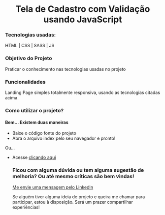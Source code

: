 <h1 align="center">Tela de Cadastro com Validação usando JavaScript</h1>

<h3>Tecnologias usadas:</h3>
<p>HTML | CSS | SASS | JS</p>

<h3>Objetivo do Projeto</h3>
<p>Praticar o conhecimento nas tecnologias usadas no projeto</p>

<h3>Funcionalidades</h3>
<p>Landing Page simples totalmente responsiva, usando as tecnologias citadas acima.</p>

<h3>Como utilizar o projeto?</h3>
<h4>Bem... Existem duas maneiras</h4>
<ul>
  <li>Baixe o código fonte do projeto</li>
  <li>Abra o arquivo index pelo seu navegador e pronto!</li>
</ul>
<p>Ou...</p>
<ul>
  <li>Acesse <a href="https://jonasnunes.github.io/tela-de-cadastro" target="_blank">clicando aqui</a>

<h3>Ficou com alguma dúvida ou tem alguma sugestão de melhoria? Ou até mesmo críticas são bem vindas!</h3>
<a href="https://www.linkedin.com/in/jonasnunees/" target="_blank">Me envie uma mensagem pelo LinkedIn</a>

<p>Se alguém tiver alguma ideia de projeto e queira me chamar para participar, estou à disposição. Será um prazer compartilhar experiências!</p>
